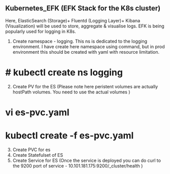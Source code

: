 ## Kubernetes_EFK (EFK Stack for the K8s cluster)
Here, ElasticSearch (Storage)+ Fluentd (Logging Layer)+ Kibana (Visualization) will be used to store, aggregate & visualise logs.
EFK is being popularly used for logging in K8s. 

1) Create namespace - logging. 
This ns is dedicated to the logging environment. I have create here namespace using command, but in prod environment this should be created with yaml with resource limitation.
# # kubectl create ns logging

2) Create PV for the ES (Please note here peristent volumes are actually hostPath volumes. You need to use the actual volumes ) 
# vi es-pvc.yaml 
# kubectl create -f es-pvc.yaml 

3) Create PVC for es
4) Create Statefulset of ES   
5) Create Service for ES (Once the service is deployed you can do curl to the 9200 port of service - 10.101.181.175:9200/_cluster/health )


